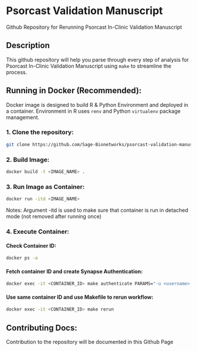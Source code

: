 # Psorcast Validation Manuscript
Github Repository for Rerunning Psorcast In-Clinic Validation Manuscript


## Description
This github repository will help you parse through every step of analysis for Psorcast In-Clinic Validation Manuscript using `make` to streamline the process. 

## Running in Docker (Recommended):
Docker image is designed to build R & Python Environment and deployed in a container. Environment in R uses `renv` and Python `virtualenv` package management.  

### 1. Clone the repository: 
```zsh
git clone https://github.com/Sage-Bionetworks/psorcast-validation-manuscript.git
```
### 2. Build Image:
```zsh
docker build -t <IMAGE_NAME> .
```
### 3. Run Image as Container:
```zsh
docker run -itd <IMAGE_NAME>
```
Notes: Argument -itd is used to make sure that container is run in detached mode (not removed after running once)

### 4. Execute Container:
#### Check Container ID:
```zsh
docker ps -a
```
#### Fetch container ID and create Synapse Authentication:
```zsh
docker exec -it <CONTAINER_ID> make authenticate PARAMS="-u <username> -p <password> -g <git_token>"
```


#### Use same container ID and use Makefile to rerun workflow:
```zsh
docker exec -it <CONTAINER_ID> make rerun
```

## Contributing Docs:
Contribution to the repository will be documented in this Github Page
